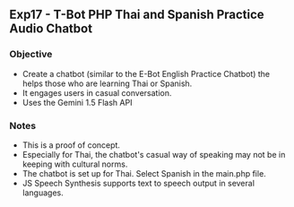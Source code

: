 ## Exp17 - T-Bot PHP Thai and Spanish Practice Audio Chatbot

### Objective
- Create a chatbot (similar to the E-Bot English Practice Chatbot) the helps those who are learning Thai or Spanish.
- It engages users in casual conversation.
- Uses the Gemini 1.5 Flash API
  
### Notes
- This is a proof of concept.
- Especially for Thai, the chatbot's casual way of speaking may not be in keeping with cultural norms.
- The chatbot is set up for Thai. Select Spanish in the main.php file.
- JS Speech Synthesis supports text to speech output in several languages.
